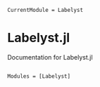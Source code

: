 ```@meta
CurrentModule = Labelyst
```

# Labelyst.jl

Documentation for Labelyst.jl

```@index
```

```@autodocs
Modules = [Labelyst]
```